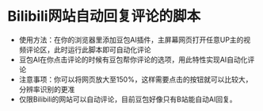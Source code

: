 # Bilibili网站自动回复评论的脚本
- 使用方法：在你的浏览器里添加豆包AI插件，主屏幕网页打开任意UP主的视频评论区，此时运行此脚本即可自动化评论
- 豆包AI在你点击评论的时候有豆包帮你评论的选项，用此特性实现AI自动化评论
- 注意事项：你可以将网页放大至150%，这样需要点击的按钮就可以比较大，分辨率识别的更准
- 仅限Bilibili的网站可以自动评论，目前豆包好像只有B站能自动AI回复。
